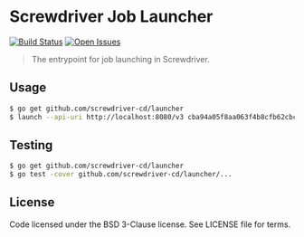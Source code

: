 # Screwdriver Job Launcher
[![Build Status][wercker-image]][wercker-url] [![Open Issues][issues-image]][issues-url]

> The entrypoint for job launching in Screwdriver.

## Usage

```bash
$ go get github.com/screwdriver-cd/launcher
$ launch --api-uri http://localhost:8080/v3 cba94a05f8aa063f4b8cfb62cbc355e0c5f02698
```

## Testing

```bash
$ go get github.com/screwdriver-cd/launcher
$ go test -cover github.com/screwdriver-cd/launcher/...
```

## License

Code licensed under the BSD 3-Clause license. See LICENSE file for terms.

[issues-image]: https://img.shields.io/github/issues/screwdriver-cd/launcher.svg
[issues-url]: https://github.com/screwdriver-cd/launcher/issues
[wercker-image]: https://app.wercker.com/status/822503b7af879d54018006aeafb317ae
[wercker-url]: https://app.wercker.com/project/bykey/822503b7af879d54018006aeafb317ae
